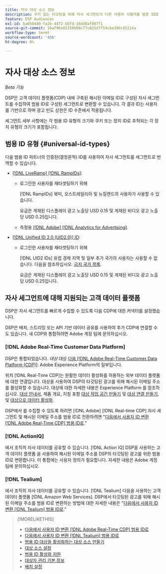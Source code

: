 ```yaml
---
title: 자사 대상 소스 정보
description: 쿠키 없는 타깃팅을 위해 자사 세그먼트의 다른 사용자 식별자를 범용 ID로 변환하는 방법에 대해 알아봅니다.
feature: DSP Audiences
exl-id: ba056440-fa2b-4472-bbfd-16dd0af887f1
source-git-commit: 16a796e02150b00c77c825d7f54c6e390c85214a
workflow-type: tm+mt
source-wordcount: '456'
ht-degree: 0%

---
```


# 자사 대상 소스 정보

*Beta 기능*

DSP은 고객 데이터 플랫폼(CDP) 내에 구축된 해시된 이메일 ID로 구성된 자사 세그먼트를 수집하여 범용 ID로 구성된 세그먼트로 변환할 수 있습니다. 각 결과 ID는 사용자를 기반으로 하며 광고 빈도 상한은 ID 수준에서 적용됩니다<!-- Move that info. to somewhere else? -->.

세그먼트 세부 사항에는 각 범용 ID 유형의 크기와 쿠키 또는 장치 ID로 추적되는 각 장치 유형의 크기가 포함됩니다.

## 범용 ID 유형 {#universal-id-types}

<!--  Replace below with this once ID5 sources are possible 

Using your first-party data, you can create segments with IDs from the following universal ID partners.

* Authenticated (deterministic) IDs using hashed email addresses:

-->

다음 범용 ID 파트너의 인증된(결정론적) ID를 사용하여 자사 세그먼트를 세그먼트로 번역할 수 있습니다.

* [[!DNL LiveRamp] [!DNL RampIDs]](https://liveramp.com/identity-resolution):

   * 로그인한 사용자를 재타겟팅하기 위해

     [!DNL RampIDs] 북미, 오스트레일리아 및 뉴질랜드의 사용자가 사용할 수 있습니다.

     요금은 게재된 디스플레이 광고 노출당 USD 0.15 및 게재된 비디오 광고 노출당 USD 0.25입니다.

   * 측정용 [[!DNL Adobe] [!DNL Analytics for Advertising]](/help/integrations/analytics/overview.md).

* [[!DNL Unified ID 2.0 (UID2.0)] ID](https://unifiedid.com):

   * 로그인한 사용자를 재타겟팅하기 위해

     [!DNL UID2 IDs] 유럽 경제 지역 및 일부 추가 국가의 사용자는 사용할 수 없습니다. 다음을 참조하십시오. [금지 국가 목록](/help/policies/universal-id-policy.md#prohibited-countries-uid2).

     요금은 게재된 디스플레이 광고 노출당 USD 0.15 및 게재된 비디오 광고 노출당 USD 0.25입니다.

<!-- Not yet

* Probabilistic (unauthenticated) IDs using hashed email addresses:

  * [[!DNL ID5] IDs](https://id5.io): For retargeting unauthenticated site traffic, prospecting using third-party data, and measurement for both using [[!DNL Adobe] [!DNL Analytics for Advertising]](/help/integrations/analytics/overview.md). ID5 IDs are available for no fee.

    ID5 creates an ID by stitching together user signals (hashed email address) with various browser signals (such as IP address and timestamp).

    [!DNL Analytics] measurement requires all [prerequisites for implementing [!DNL Analytics for Advertising]](/help/integrations/analytics/prerequisites.md) and the [AMO ID and EF ID in your tracking URLs](/help/integrations/analytics/ids.md). You also must sign an agreement with [!DNL ID5] and set a parameter within your existing JavaScript tracking tags. <!-- Contact your Adobe Account Team for instructions. -->

<!--
    >[!NOTE]
    >
    >Third-party segments from [!DNL Eyeota] may automatically include ID5 IDs, in addition to users tracked by cookies or device IDs. The segment details include the size for each type. The usual usage fee for each segment, which is stated next to the segment name, applies; no additional fees are charged for the ID5 IDs.
-->

## 자사 세그먼트에 대해 지원되는 고객 데이터 플랫폼

DSP은 자사 세그먼트를 빠르게 수집할 수 있도록 다음 CDP에 대한 커넥터를 설정했습니다.

DSP은 배치, 스트리밍 또는 API 기반 데이터 공유를 사용하여 추가 CDP에 연결할 수도 있습니다. 새 CDP와 통합하려면 Adobe 계정 팀에 문의하십시오.

### [!DNL Adobe Real-Time Customer Data Platform]

DSP은 통합되었습니다. *대상* 대상 [다음 [!DNL Adobe Real-Time Customer Data Platform (CDP)]](https://experienceleague.adobe.com/docs/experience-platform/rtcdp/overview.html): Adobe Experience Platform의 일부입니다.

위치 [!DNL Real-Time CDP]는 원활한 데이터 활성화를 허용하는 외부 데이터 플랫폼에 대한 연결입니다. 대상을 사용하여 DSP의 타깃팅된 광고를 위해 해시된 이메일 주소를 활성화할 수 있습니다. 대상에 대한 자세한 내용은 Experience Platform 를 참조하십시오. [대상 안내서](https://experienceleague.adobe.com/docs/experience-platform/destinations/home.html), 제품 개요, 지침 포함 [대상 작업 공간 만들기](https://experienceleague.adobe.com/docs/experience-platform/destinations/ui/destinations-workspace.html) 및 [대상 연결 만들기](https://experienceleague.adobe.com/docs/experience-platform/destinations/ui/connect-destination.html), 및 [대상으로 데이터 활성화](https://experienceleague.adobe.com/docs/experience-platform/destinations/ui/activate/activate-segment-streaming-destinations.html).

DSP에서 를 수집할 수 있도록 하려면 [!DNL Adobe] [!DNL Real-time CDP] 자사 세그먼트 및 해시된 이메일 주소를 범용 ID로 전환하려면 &quot;[다음에서 사용자 ID 변환 [!DNL Adobe Real-Time CDP] 범용 ID로](/help/dsp/audiences/sources/source-adobe-rtcdp.md).&quot;

### [!DNL ActionIQ]

에서 조직의 자사 데이터를 공유할 수 있습니다. [!DNL Action IQ] DSP을 사용하는 고객 데이터 플랫폼 을 사용하여 해시된 이메일 주소를 DSP의 타깃팅된 광고를 위한 범용 ID로 변환합니다. 이 통합에는 사용자 정의가 필요합니다. 자세한 내용은 Adobe 계정 팀에 문의하십시오.

### [!DNL Tealium]

에서 조직의 자사 데이터를 공유할 수 있습니다. [!DNL Tealium] 다음을 사용하는 고객 데이터 플랫폼 [!DNL Amazon Web Services]. DSP에서 타깃팅된 광고를 위해 해시된 이메일 주소를 범용 ID로 변환하는 방법에 대한 자세한 내용은 &quot;[다음에서 사용자 ID 변환 [!DNL Tealium] 범용 ID로](/help/dsp/audiences/sources/source-tealium.md).&quot;

>[!MORELIKETHIS]
>
>* [다음에서 사용자 ID 변환 [!DNL Adobe Real-Time CDP] 범용 ID로](/help/dsp/audiences/sources/source-adobe-rtcdp.md)
>* [다음에서 사용자 ID 변환 [!DNL Tealium] 범용 ID로](/help/dsp/audiences/sources/source-tealium.md)
>* [범용 ID 대상을 활성화하는 대상 소스 만들기](source-create.md)
>* [대상 소스 설정](source-settings.md)
>* [범용 ID 활성화 지원](/help/dsp/audiences/universal-ids.md)
>* [대상자 관리 기본 정보](/help/dsp/audiences/audience-about.md)
>* [배치 설정](/help/dsp/campaign-management/placements/placement-settings.md)
